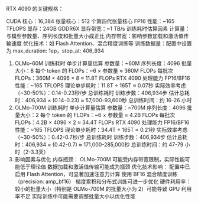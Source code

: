 
RTX 4090 的关键规格：

CUDA 核心：16,384
张量核心：512 个第四代张量核心
FP16 性能：~165 TFLOPS
显存：24GB GDDR6X
显存带宽：~1 TB/s
训练耗时估算因素
计算量：与模型参数量、序列长度和批量大小成正比
内存带宽：影响参数加载和激活值传输速度
优化技术：如 Flash Attention、混合精度训练等
训练数据量：配置中设置为 max_duration: 1ep，stop_at: 406_934
1. OLMo-60M 训练耗时
单步计算量估算
参数量：~60M
序列长度：4096
批量大小：8
每个 token 的 FLOPs：~6 × 参数量 ≈ 360M FLOPs
每批次 FLOPs：360M × 4096 × 8 ≈ 11.8T FLOPs
RTX 4090 处理能力
FP16/BF16 性能：~165 TFLOPS
理论单步耗时：11.8T ÷ 165T ≈ 0.07秒
实际效率考虑（~30-50%）：0.14-0.23秒/步
总训练耗时
训练步数：406,934步
估计总耗时：406,934 × (0.14-0.23) ≈ 57,000-93,600秒
总训练时间：约 16-26 小时
2. OLMo-700M 训练耗时
单步计算量估算
参数量：~700M
序列长度：4096
批量大小：2
每个 token 的 FLOPs：~6 × 参数量 ≈ 4.2B FLOPs
每批次 FLOPs：4.2B × 4096 × 2 ≈ 34.4T FLOPs
RTX 4090 处理能力
FP16/BF16 性能：~165 TFLOPS
理论单步耗时：34.4T ÷ 165T ≈ 0.21秒
实际效率考虑（~30-50%）：0.42-0.7秒/步
总训练耗时
训练步数：406,934步
估计总耗时：406,934 × (0.42-0.7) ≈ 171,000-285,000秒
总训练时间：约 47-79 小时（2-3.3天）
3. 影响因素与优化
内存瓶颈：
OLMo-700M 可能受内存带宽限制，实际性能可能低于理论值
数据加载和激活值传输可能成为瓶颈
优化技术影响：
配置中已启用 Flash Attention，可显著加速注意力计算
使用 BF16 混合精度训练（precision: amp_bf16）
梯度累积和分布式训练可进一步优化
硬件利用率：
较小的批量大小（特别是 OLMo-700M 的批量大小为 2）可能导致 GPU 利用率不足
实际训练中可能需要调整批量大小以优化性能